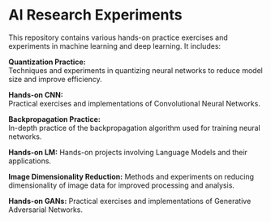 # AI Research Experiments
This repository contains various hands-on practice exercises and experiments in machine learning and deep learning. It includes:

**Quantization Practice:**  
Techniques and experiments in quantizing neural networks to reduce model size and improve efficiency.  

**Hands-on CNN:**  
Practical exercises and implementations of Convolutional Neural Networks.  

**Backpropagation Practice:**  
In-depth practice of the backpropagation algorithm used for training neural networks.  

**Hands-on LM:** 
 Hands-on projects involving Language Models and their applications.  

**Image Dimensionality Reduction:** 
 Methods and experiments on reducing dimensionality of image data for improved processing and analysis.  

**Hands-on GANs:** 
 Practical exercises and implementations of Generative Adversarial Networks.